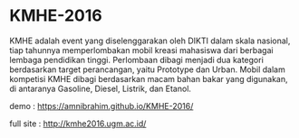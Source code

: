 # KMHE-2016
KMHE adalah event yang diselenggarakan oleh DIKTI dalam skala nasional, tiap tahunnya memperlombakan mobil kreasi mahasiswa dari berbagai lembaga pendidikan tinggi. Perlombaan dibagi menjadi dua kategori berdasarkan target perancangan, yaitu Prototype dan Urban. Mobil dalam kompetisi KMHE dibagi berdasarkan macam bahan bakar yang digunakan, di antaranya Gasoline, Diesel, Listrik, dan Etanol.

demo      : https://amnibrahim.github.io/KMHE-2016/

full site : http://kmhe2016.ugm.ac.id/